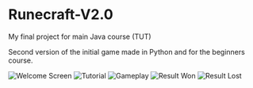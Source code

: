 # Runecraft-V2.0
My final project for main Java course (TUT)

Second version of the initial game made in Python and for the beginners course.

![Welcome Screen](https://i.imgur.com/90ah8w9.jpg)
![Tutorial](https://i.imgur.com/EsQlWCd.jpg)
![Gameplay](https://i.imgur.com/70OE2zc.jpg)
![Result Won](https://i.imgur.com/xZSnvEy.jpg)
![Result Lost](https://i.imgur.com/jEikxrP.jpg)
